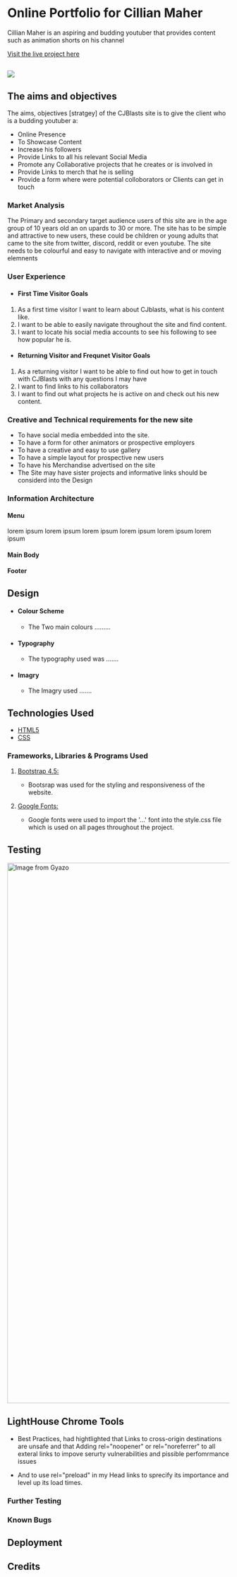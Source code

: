 # Online Portfolio for Cillian Maher

Cillian Maher is an aspiring and budding youtuber that provides content such as animation shorts on his channel

[Visit the live project here](https://andrewcolinmaher.github.io/)

<h2><img src="https://ibb.co/Xz8LY6Q"></h2>

## The aims and objectives

The aims, objectives [stratgey] of the CJBlasts site is to give the client who is a budding youtuber a:

- Online Presence
- To Showcase Content
- Increase his followers
- Provide Links to all his relevant Social Media
- Promote any Collaborative projects that he creates or is involved in
- Provide Links to merch that he is selling
- Provide a form where were potential colloborators or Clients can get in touch

### Market Analysis

The Primary and secondary target audience users of this site are in the age group of 10 years old an on upards to 30
or more. The site has to be simple and attractive to new users, these could be children or young adults that came to the site from
twitter, discord, reddit or even youtube.
The site needs to be colourful and easy to navigate with interactive and or moving elemnents

### User Experience

- #### First Time Visitor Goals

1. As a first time visitor I want to learn about CJblasts, what is his content like.
2. I want to be able to easily navigate throughout the site and find content.
3. I want to locate his social media accounts to see his following to see how popular he is.

- #### Returning Visitor and Frequnet Visitor Goals

1. As a returning visitor I want to be able to find out how to get in touch with CJBlasts with any questions I may have
2. I want to find links to his collaborators
3. I want to find out what projects he is active on and check out his new content.

### Creative and Technical requirements for the new site

- To have social media embedded into the site.
- To have a form for other animators or prospective employers
- To have a creative and easy to use gallery
- To have a simple layout for prospective new users
- To have his Merchandise advertised on the site
- The Site may have sister projects and informative links should be considerd into the Design

### Information Architecture

#### Menu

lorem ipsum lorem ipsum lorem ipsum lorem ipsum lorem ipsum lorem ipsum

#### Main Body

#### Footer

## Design

- #### Colour Scheme
  - The Two main colours .........
- #### Typography
  - The typography used was .......
- #### Imagry
  - The Imagry used .......

## Technologies Used

- [HTML5](https://en.wikipedia.org/wiki/HTML5)
- [CSS](https://en.wikipedia.org/wiki/CSS)

### Frameworks, Libraries & Programs Used

1.  [Bootstrap 4.5:](https://getbootstrap.com/)

    - Bootsrap was used for the styling and responsiveness of the website.

1.  [Google Fonts:](https://fonts.google.com/)
    - Google fonts were used to import the '...' font into the style.css file which is used on all pages throughout the project.

## Testing

<a href="https://gyazo.com/fe4994050327d0f4d103c7955abc9ce8"><img src="https://i.gyazo.com/fe4994050327d0f4d103c7955abc9ce8.png" alt="Image from Gyazo" width="1221.6"/></a>

## LightHouse Chrome Tools

- Best Practices, had hightlighted that Links to cross-origin destinations are unsafe and that Adding rel="noopener" or rel="noreferrer" to all exteral links
  to impove serurty vulnerabilities and pissible perfomrmance issues

- And to use rel="preload" in my Head links to sprecify its importance and level up its load times.

### Further Testing

### Known Bugs

## Deployment

## Credits
